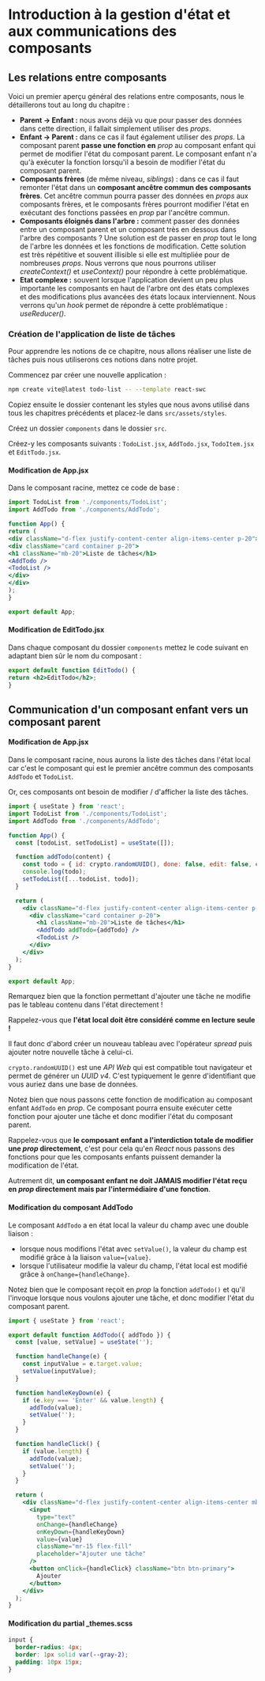 # Introduction à la gestion d'état et aux communications des composants

## Les relations entre composants

Voici un premier aperçu général des relations entre composants, nous le détaillerons tout au long du chapitre :

- **Parent -> Enfant :** nous avons déjà vu que pour passer des données dans cette direction, il fallait simplement utiliser des _props_.
- **Enfant -> Parent :** dans ce cas il faut également utiliser des _props_. La composant parent **passe une fonction en** _prop_ au composant enfant qui permet de modifier l'état du composant parent. Le composant enfant n'a qu'à exécuter la fonction lorsqu'il a besoin de modifier l'état du composant parent.
- **Composants frères** (de même niveau, _siblings_) : dans ce cas il faut remonter l'état dans un **composant ancêtre commun des composants frères**. Cet ancêtre commun pourra passer des données en _props_ aux composants frères, et le composants frères pourront modifier l'état en exécutant des fonctions passées en _prop_ par l'ancêtre commun.
- **Composants éloignés dans l'arbre :** comment passer des données entre un composant parent et un composant très en dessous dans l'arbre des composants ? Une solution est de passer en _prop_ tout le long de l'arbre les données et les fonctions de modification. Cette solution est très répétitive et souvent illisible si elle est multipliée pour de nombreuses _props_. Nous verrons que nous pourrons utiliser _createContext()_ et _useContext()_ pour répondre à cette problématique.
- **Etat complexe :** souvent lorsque l'application devient un peu plus importante les composants en haut de l'arbre ont des états complexes et des modifications plus avancées des états locaux interviennent. Nous verrons qu'un _hook_ permet de répondre à cette problématique : _useReducer()_.

### Création de l'application de liste de tâches

Pour apprendre les notions de ce chapitre, nous allons réaliser une liste de tâches puis nous utiliserons ces notions dans notre projet.

Commencez par créer une nouvelle application :

```bash
npm create vite@latest todo-list -- --template react-swc
```

Copiez ensuite le dossier contenant les styles que nous avons utilisé dans tous les chapitres précédents et placez-le dans `src/assets/styles`.

Créez un dossier `components` dans le dossier `src`.

Créez-y les composants suivants : `TodoList.jsx`, `AddTodo.jsx`, `TodoItem.jsx` et `EditTodo.jsx`.

#### Modification de App.jsx

Dans le composant racine, mettez ce code de base :

```jsx
import TodoList from './components/TodoList';
import AddTodo from './components/AddTodo';

function App() {
return (
<div className="d-flex justify-content-center align-items-center p-20">
<div className="card container p-20">
<h1 className="mb-20">Liste de tâches</h1>
<AddTodo />
<TodoList />
</div>
</div>
);
}

export default App;
```

#### Modification de EditTodo.jsx

Dans chaque composant du dossier `components` mettez le code suivant en adaptant bien sûr le nom du composant :

```jsx
export default function EditTodo() {
return <h2>EditTodo</h2>;
}
```

## Communication d'un composant enfant vers un composant parent

#### Modification de App.jsx

Dans le composant racine, nous aurons la liste des tâches dans l'état local car c'est le composant qui est le premier ancêtre commun des composants `AddTodo` et `TodoList`.

Or, ces composants ont besoin de modifier / d'afficher la liste des tâches.

```jsx
import { useState } from 'react';
import TodoList from './components/TodoList';
import AddTodo from './components/AddTodo';

function App() {
  const [todoList, setTodoList] = useState([]);

  function addTodo(content) {
    const todo = { id: crypto.randomUUID(), done: false, edit: false, content };
    console.log(todo);
    setTodoList([...todoList, todo]);
  }

  return (
    <div className="d-flex justify-content-center align-items-center p-20">
      <div className="card container p-20">
        <h1 className="mb-20">Liste de tâches</h1>
        <AddTodo addTodo={addTodo} />
        <TodoList />
      </div>
    </div>
  );
}

export default App;
```

Remarquez bien que la fonction permettant d'ajouter une tâche ne modifie pas le tableau contenu dans l'état directement !

Rappelez-vous que **l'état local doit être considéré comme en lecture seule !**

Il faut donc d'abord créer un nouveau tableau avec l'opérateur *spread* puis ajouter notre nouvelle tâche à celui-ci.

`crypto.randomUUID()` est une *API Web* qui est compatible tout navigateur et permet de générer un *UUID v4*. C'est typiquement le genre d'identifiant que vous auriez dans une base de données.

Notez bien que nous passons cette fonction de modification au composant enfant `AddTodo` en *prop*. Ce composant pourra ensuite exécuter cette fonction pour ajouter une tâche et donc modifier l'état du composant parent.

Rappelez-vous que **le composant enfant a l'interdiction totale de modifier une *prop* directement**, c'est pour cela qu'en *React* nous passons des fonctions pour que les composants enfants puissent demander la modification de l'état. 

Autrement dit, **un composant enfant ne doit JAMAIS modifier l'état reçu en *prop* directement mais par l'intermédiaire d'une fonction**.

 
#### Modification du composant AddTodo

Le composant `AddTodo` a en état local la valeur du champ avec une double liaison :

- lorsque nous modifions l'état avec `setValue()`, la valeur du champ est modifié grâce à la liaison `value={value}`.
- lorsque l'utilisateur modifie la valeur du champ, l'état local est modifié grâce à `onChange={handleChange}`.

Notez bien que le composant reçoit en *prop* la fonction `addTodo()` et qu'il l'invoque lorsque nous voulons ajouter une tâche, et donc modifier l'état du composant parent.

```jsx
import { useState } from 'react';

export default function AddTodo({ addTodo }) {
  const [value, setValue] = useState('');

  function handleChange(e) {
    const inputValue = e.target.value;
    setValue(inputValue);
  }

  function handleKeyDown(e) {
    if (e.key === 'Enter' && value.length) {
      addTodo(value);
      setValue('');
    }
  }

  function handleClick() {
    if (value.length) {
      addTodo(value);
      setValue('');
    }
  }

  return (
    <div className="d-flex justify-content-center align-items-center mb-20">
      <input
        type="text"
        onChange={handleChange}
        onKeyDown={handleKeyDown}
        value={value}
        className="mr-15 flex-fill"
        placeholder="Ajouter une tâche"
      />
      <button onClick={handleClick} className="btn btn-primary">
        Ajouter
      </button>
    </div>
  );
}
```
 
#### Modification du partial _themes.scss

```scss
input {
  border-radius: 4px;
  border: 1px solid var(--gray-2);
  padding: 10px 15px;
}
```
